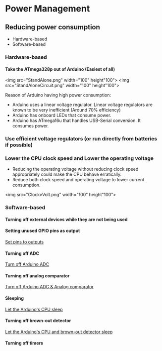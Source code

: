 
# Power Management  

## Reducing power consumption  
- Hardware-based  
- Software-based  

### Hardware-based

#### Take the ATmega328p out of Arduino (Easiest of all)

<img src="StandAlone.png" width="100" height"100"> <img src="StandAloneCircuit.png" width="100" height"100">

Reason of Arduino having high power consumption:  
- Arduino uses a linear voltage regulator. Linear voltage regulators are known to be very inefficient (Around 70% efficiency)
- Arduino has onboard LEDs that consume power.
- Arduino has ATmega16u that handles USB-Serial conversion. It consumes power.  

### Use efficient voltage regulators (or run directly from batteries if possible)

### Lower the CPU clock speed and Lower the operating voltage
- Reducing the operating voltage without reducing clock speed appropriately could make the CPU behave erratically.
- Reduce both clock speed and operating voltage to lower current consumption.

<img src="ClockvVolt.png" width="100" height"100">

### Software-based

#### Turning off external devices while they are not being used

#### Setting unused GPIO pins as output

[Set pins to outputs](./Set_Pins_Output/Set_Pins_Output.ino)

#### Turning off ADC

[Turn off Arduino ADC](./Turn_Off_ADC/Turn_Off_ADC.ino)

#### Turning off analog comparator

[Turn off Arduino ADC & Analog comparator](./Turn_Off_AnalogComparator/Turn_Off_AnalogComparator.ino)

#### Sleeping

[Let the Arduino's CPU sleep](./Sleep/Sleep.ino)

#### Turning off brown-out detector

[Let the Arduino's CPU and brown-out detector sleep](./Deep_Sleep/Deep_Sleep.ino)

#### Turning off timers
